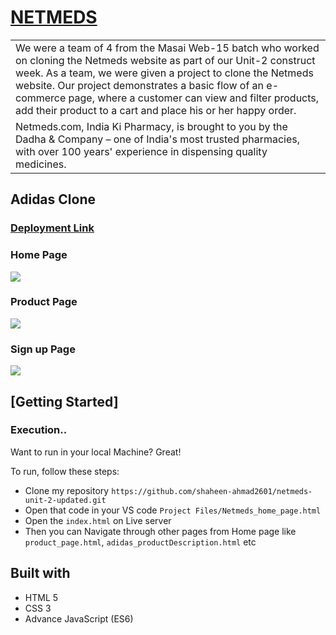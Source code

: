 <!-- # netmeds-unit-2-updated

Project-E pharma website
This is an Indian E-pharma Website and we made this clone in just 4 Days. The flow of the website is Homepage -> product page -> Specific Product page -> Cart page -> Payment page -> Address Page -> Order Confirmation page. If you want to buy the product you have to go in the navbar and hover on Categories and then Select Menu select Boots then You redirect to the BOOT Page. We use Local Storage Only that's why we only added a boots Section.

Project group
1.Shaheen Ahmad Khan

2.Suhaib Gour

3.kartik saini

4. prem


Client-Side Tech Stack
1.HTML 2.CSS 3.JS

Issue We faced-
so when we were trying to marge and deploy our project then all the files were having merging issues so then we went through the process and found that some css files were same then we change the that then deployed our project.

Deployed Link-
https://zippy-kitsune-2c37d4.netlify.app/ -->


# [NETMEDS](https://zippy-kitsune-2c37d4.netlify.app/)

<table>
<tr>
<td>
We were a team of 4 from the Masai Web-15 batch who worked on cloning the Netmeds website as part of our Unit-2 construct week. As a team, we were given a project to clone the Netmeds website. Our project demonstrates a basic flow of an e-commerce page, where a customer can view and filter products, add their product to a cart and place his or her happy order.
</td>
</tr>
<tr>
<td>
Netmeds.com, India Ki Pharmacy, is brought to you by the Dadha & Company – one of India's most trusted pharmacies, with over 100 years' experience in dispensing quality medicines.

</td>
</tr>
</table>




## Adidas Clone

### [Deployment Link](https://zippy-kitsune-2c37d4.netlify.app/)

### Home Page

![](https://github.com/shaheen-ahmad2601/netmeds-unit-2-updated/blob/master/netmeds1.png)

### Product Page
![](https://github.com/shaheen-ahmad2601/netmeds-unit-2-updated/blob/master/netmeds2.png)

### Sign up Page
![](https://github.com/shaheen-ahmad2601/netmeds-unit-2-updated/blob/master/netmeds3.png)





## [Getting Started]

### Execution..
Want to run in your local Machine? Great!

To run, follow these steps:

- Clone my repository `https://github.com/shaheen-ahmad2601/netmeds-unit-2-updated.git`
- Open that code in your VS code `Project Files/Netmeds_home_page.html`
- Open the `index.html` on Live server
- Then you can Navigate through other pages from Home page like `product_page.html`, `adidas_productDescription.html` etc

## Built with 

- HTML 5
- CSS 3
- Advance JavaScript (ES6)



